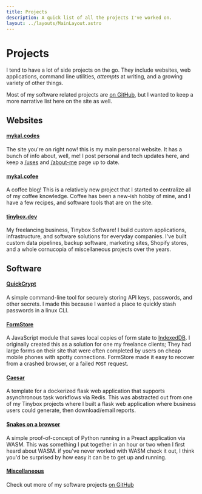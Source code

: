```yaml
---
title: Projects
description: A quick list of all the projects I've worked on.
layout: ../layouts/MainLayout.astro
---
```


# Projects

I tend to have a lot of side projects on the go.
They include websites, web applications, command line utilities, _attempts_ at writing, and a growing variety of other things.

Most of my software related projects are [on GitHub](https://github.com/MykalMachon), but I wanted to keep a more narrative list here on the site as well.

## Websites

#### [mykal.codes](https://mykal.codes/)

The site you're on right now! this is my main personal website. It has a bunch of info about, well, me! I post personal and tech updates here, and keep a [/uses](https://mykal.codes/uses) and [/about-me](https://mykal.codes/about-me) page up to date.

#### [mykal.cofee](https://mykal.coffee)

A coffee blog! This is a relatively new project that I started to centralize all of my coffee knowledge. Coffee has been a new-ish hobby of mine, and I have a few recipes, and software tools that are on the site.

#### [tinybox.dev](https://tinybox.dev)

My freelancing business, Tinybox Software! I build custom applications, infrastructure, and software solutions for everyday companies. I've built custom data pipelines, backup software, marketing sites, Shopify stores, and a whole cornucopia of miscellaneous projects over the years.

## Software

#### [QuickCrypt](https://github.com/MykalMachon/QuickCrypt)

A simple command-line tool for securely storing API keys, passwords, and other secrets. I made this because I wanted a place to quickly stash passwords in a linux CLI.

#### [FormStore](https://github.com/MykalMachon/FormStore)

A JavaScript module that saves local copies of form state to [IndexedDB](https://developer.mozilla.org/en-US/docs/Web/API/IndexedDB_API). I originally created this as a solution for one my freelance clients; They had large forms on their site that were often completed by users on cheap mobile phones with spotty connections. FormStore made it easy to recover from a crashed browser, or a failed `POST` request.

#### [Caesar](https://github.com/MykalMachon/Caesar)

A template for a dockerized flask web application that supports asynchronous task workflows via Redis. This was abstracted out from one of my Tinybox projects where I built a flask web application where business users could generate, then download/email reports.

#### [Snakes on a browser](https://github.com/MykalMachon/snakes-on-a-browser)

A simple proof-of-concept of Python running in a Preact application via WASM. This was something I put together in an hour or two when I first heard about WASM. if you've never worked with WASM check it out, I think you'd be surprised by how easy it can be to get up and running.

#### [Miscellaneous](https://github.com/MykalMachon)

Check out more of my software projects [on GitHub](https://github.com/MykalMachon)
